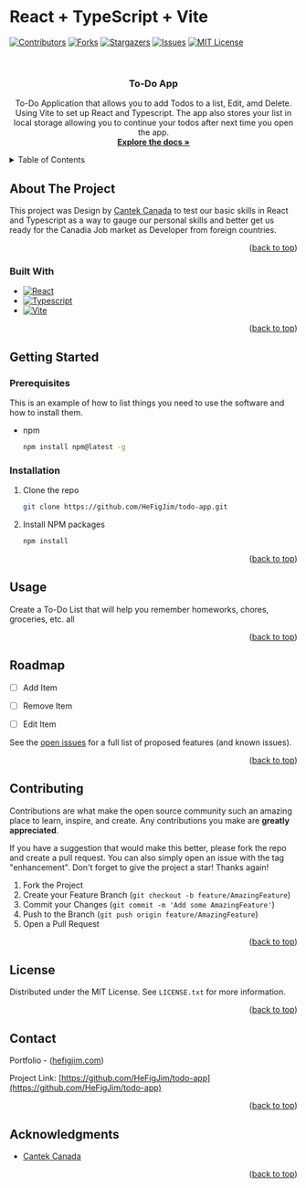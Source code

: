 # React + TypeScript + Vite

<!-- Improved compatibility of back to top link: See: https://github.com/othneildrew/Best-README-Template/pull/73 -->
<a name="readme-top"></a>
<!--
*** Thanks for checking out the Best-README-Template. If you have a suggestion
*** that would make this better, please fork the repo and create a pull request
*** or simply open an issue with the tag "enhancement".
*** Don't forget to give the project a star!
*** Thanks again! Now go create something AMAZING! :D
-->



<!-- PROJECT SHIELDS -->
<!--
*** I'm using markdown "reference style" links for readability.
*** Reference links are enclosed in brackets [ ] instead of parentheses ( ).
*** See the bottom of this document for the declaration of the reference variables
*** for contributors-url, forks-url, etc. This is an optional, concise syntax you may use.
*** https://www.markdownguide.org/basic-syntax/#reference-style-links
-->
[![Contributors][contributors-shield]][contributors-url]
[![Forks][forks-shield]][forks-url]
[![Stargazers][stars-shield]][stars-url]
[![Issues][issues-shield]][issues-url]
[![MIT License][license-shield]][license-url]




<!-- PROJECT LOGO -->
<br />
<div align="center">


<h3 align="center">To-Do App</h3>

  <p align="center">
    To-Do Application that allows you to add Todos to a list, Edit, amd Delete. Using Vite to set up React and Typescript. The app also stores your list in local storage allowing you to continue your todos after next time you open the app.
    <br />
    <a href="https://github.com/HeFigJim/todo-app"><strong>Explore the docs »</strong></a>
    <br />
  </p>
</div>



<!-- TABLE OF CONTENTS -->
<details>
  <summary>Table of Contents</summary>
  <ol>
    <li>
      <a href="#about-the-project">About The Project</a>
      <ul>
        <li><a href="#built-with">Built With</a></li>
      </ul>
    </li>
    <li>
      <a href="#getting-started">Getting Started</a>
      <ul>
        <li><a href="#prerequisites">Prerequisites</a></li>
        <li><a href="#installation">Installation</a></li>
      </ul>
    </li>
    <li><a href="#usage">Usage</a></li>
    <li><a href="#roadmap">Roadmap</a></li>
    <li><a href="#contributing">Contributing</a></li>
    <li><a href="#license">License</a></li>
    <li><a href="#contact">Contact</a></li>
    <li><a href="#acknowledgments">Acknowledgments</a></li>
  </ol>
</details>



<!-- ABOUT THE PROJECT -->
## About The Project

This project was Design by <a href="https://www.cantekcanada.com">Cantek Canada</a> to test our basic skills in React and Typescript as a way to gauge our personal skills and better get us ready for the Canadia Job market as Developer from foreign countries.

<p align="right">(<a href="#readme-top">back to top</a>)</p>



### Built With

* [![React][React.js]][React-url]
* [![Typescript][Typescript.ts]][Typescript-url]
* [![Vite][Vite.js]][Vite-url]

<p align="right">(<a href="#readme-top">back to top</a>)</p>



<!-- GETTING STARTED -->
## Getting Started

### Prerequisites

This is an example of how to list things you need to use the software and how to install them.
* npm
  ```sh
  npm install npm@latest -g
  ```

### Installation

1. Clone the repo
   ```sh
   git clone https://github.com/HeFigJim/todo-app.git
   ```
2. Install NPM packages
   ```sh
   npm install
   ```

<p align="right">(<a href="#readme-top">back to top</a>)</p>



<!-- USAGE EXAMPLES -->
## Usage

Create a To-Do List that will help you remember homeworks, chores, groceries, etc. all


<p align="right">(<a href="#readme-top">back to top</a>)</p>



<!-- ROADMAP -->
## Roadmap

- [ ] Add Item
- [ ] Remove Item
- [ ] Edit Item


See the [open issues](https://github.com/HeFigJim/todo-app/issues) for a full list of proposed features (and known issues).

<p align="right">(<a href="#readme-top">back to top</a>)</p>



<!-- CONTRIBUTING -->
## Contributing

Contributions are what make the open source community such an amazing place to learn, inspire, and create. Any contributions you make are **greatly appreciated**.

If you have a suggestion that would make this better, please fork the repo and create a pull request. You can also simply open an issue with the tag "enhancement".
Don't forget to give the project a star! Thanks again!

1. Fork the Project
2. Create your Feature Branch (`git checkout -b feature/AmazingFeature`)
3. Commit your Changes (`git commit -m 'Add some AmazingFeature'`)
4. Push to the Branch (`git push origin feature/AmazingFeature`)
5. Open a Pull Request

<p align="right">(<a href="#readme-top">back to top</a>)</p>



<!-- LICENSE -->
## License

Distributed under the MIT License. See `LICENSE.txt` for more information.

<p align="right">(<a href="#readme-top">back to top</a>)</p>



<!-- CONTACT -->
## Contact

Portfolio - (<a href="https://hefigjim.com">hefigjim.com</a>)  

Project Link: [https://github.com/HeFigJim/todo-app](https://github.com/HeFigJim/todo-app)

<p align="right">(<a href="#readme-top">back to top</a>)</p>



<!-- ACKNOWLEDGMENTS -->
## Acknowledgments

* [Cantek Canada](https://www.cantekcanada.com)

<p align="right">(<a href="#readme-top" >back to top</a>)</p>



<!-- MARKDOWN LINKS & IMAGES -->
<!-- https://www.markdownguide.org/basic-syntax/#reference-style-links -->
[contributors-shield]: https://img.shields.io/github/contributors/HeFigJim/todo-app.svg?style=for-the-badge
[contributors-url]: https://github.com/HeFigJim/todo-app/graphs/contributors
[forks-shield]: https://img.shields.io/github/forks/HeFigJim/todo-app.svg?style=for-the-badge
[forks-url]: https://github.com/HeFigJim/todo-app/network/members
[stars-shield]: https://img.shields.io/github/stars/HeFigJim/todo-app.svg?style=for-the-badge
[stars-url]: https://github.com/HeFigJim/todo-app/stargazers
[issues-shield]: https://img.shields.io/github/issues/HeFigJim/todo-app.svg?style=for-the-badge
[issues-url]: https://github.com/HeFigJim/todo-app/issues
[license-shield]: https://img.shields.io/github/license/HeFigJim/todo-app.svg?style=for-the-badge
[license-url]: https://github.com/HeFigJim/todo-app/blob/master/LICENSE.txt
[React.js]: https://img.shields.io/badge/React-20232A?style=for-the-badge&logo=react&logoColor=61DAFB
[React-url]: https://reactjs.org/
[Typescript.ts]: https://img.shields.io/badge/TypeScript-007ACC?style=for-the-badge&logo=typescript&logoColor=white
[Typescript-url]: https://www.typescriptlang.org/
[Vite.js]: https://img.shields.io/badge/Vite-B73BFE?style=for-the-badge&logo=vite&logoColor=FFD62E
[Vite-url]: https://vitejs.dev
